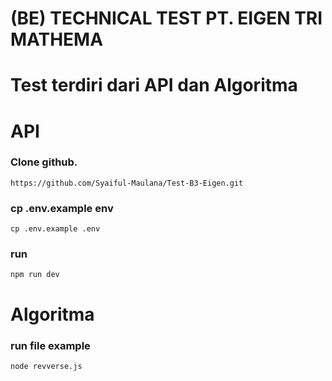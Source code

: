 # (BE) TECHNICAL TEST PT. EIGEN TRI MATHEMA

# Test terdiri dari API dan Algoritma

# API

### Clone github.

```
https://github.com/Syaiful-Maulana/Test-B3-Eigen.git
```

### cp .env.example env

```
cp .env.example .env
```

### run

```
npm run dev
```

# Algoritma

### run file example

```
node revverse.js
```
